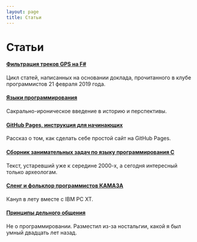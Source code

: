 ```yaml
---
layout: page
title: Статьи
---
```


# Статьи

<div class="notice">
  <h4><a href="fsharp-gps-tracks-filtration/">Фильтрация треков GPS на F#</a></h4>
  <p>Цикл статей, написанных на основании доклада, прочитанного в клубе программистов 21 февраля 2019 года.</p>
</div>

<div class="notice">
  <h4><a href="program-languages/">Языки программирования</a></h4>
  <p>Сакрально-ироническое введение в историю и перспективы.</p>
</div>

<div class="notice">
  <h4><a href="github-pages/">GitHub Pages, инструкция для начинающих</a></h4>
  <p>Рассказ о том, как сделать себе простой сайт на GitHub Pages.</p>
</div>

<div class="notice">
  <h4><a href="c-book-of-problems/">Сборник занимательных задач по языку программирования C</a></h4>
  <p>Текст, устаревший уже к середине 2000-х, а сегодня интересный только археологам.</p>
</div>

<div class="notice">
  <h4><a href="slang/">Сленг и фольклор программистов КАМАЗА</a></h4>
  <p>Канул в лету вместе с IBM PC XT.</p>
</div>

<div class="notice">
  <h4><a href="efficient-communication-principles/">Принципы дельного общения</a></h4>
  <p>Не о программировании. Разместил из-за ностальгии, какой я был умный двадцать лет назад.</p>
</div>
